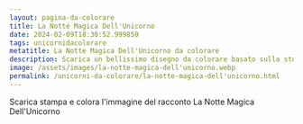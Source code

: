 ```yaml
---
layout: pagina-da-colorare
title: La Notte Magica Dell'Unicorno
date: 2024-02-09T18:30:52.999850
tags: unicornidacolorare
metatitle: La Notte Magica Dell'Unicorno da colorare
description: Scarica un bellissimo disegno da colorare basato sulla storia La Notte Magica Dell'Unicorno
image: /assets/images/la-notte-magica-dell'unicorno.webp
permalink: /unicorni-da-colorare/la-notte-magica-dell'unicorno.html
---
```

Scarica stampa e colora l'immagine del racconto La Notte Magica Dell'Unicorno
